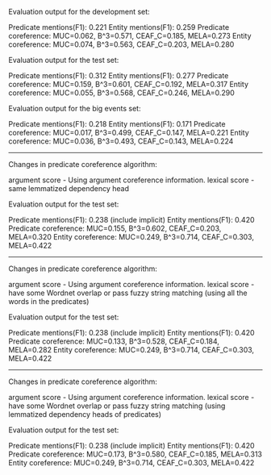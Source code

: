 Evaluation output for the development set:

Predicate mentions(F1): 0.221
Entity mentions(F1): 0.259
Predicate coreference: MUC=0.062, B^3=0.571, CEAF_C=0.185, MELA=0.273
Entity coreference: MUC=0.074, B^3=0.563, CEAF_C=0.203, MELA=0.280

Evaluation output for the test set:

Predicate mentions(F1): 0.312
Entity mentions(F1): 0.277
Predicate coreference: MUC=0.159, B^3=0.601, CEAF_C=0.192, MELA=0.317
Entity coreference: MUC=0.055, B^3=0.568, CEAF_C=0.246, MELA=0.290


Evaluation output for the big events set:

Predicate mentions(F1): 0.218
Entity mentions(F1): 0.171
Predicate coreference: MUC=0.017, B^3=0.499, CEAF_C=0.147, MELA=0.221
Entity coreference: MUC=0.036, B^3=0.493, CEAF_C=0.143, MELA=0.224


-----------------------------------------------------------------------------
Changes in predicate coreference algorithm:

argument score - Using argument coreference information.
lexical score - same lemmatized dependency head

Evaluation output for the test set:

Predicate mentions(F1): 0.238 (include implicit)
Entity mentions(F1): 0.420
Predicate coreference: MUC=0.155, B^3=0.602, CEAF_C=0.203, MELA=0.320
Entity coreference: MUC=0.249, B^3=0.714, CEAF_C=0.303, MELA=0.422

------------------------------------------------------------------------------
Changes in predicate coreference algorithm:

argument score - Using argument coreference information.
lexical score - have some Wordnet overlap or pass fuzzy string matching (using all the words in the predicates)

Evaluation output for the test set:

Predicate mentions(F1): 0.238 (include implicit)
Entity mentions(F1): 0.420
Predicate coreference: MUC=0.133, B^3=0.528, CEAF_C=0.184, MELA=0.282
Entity coreference: MUC=0.249, B^3=0.714, CEAF_C=0.303, MELA=0.422

--------------------------------------------------------------------------------

Changes in predicate coreference algorithm:

argument score - Using argument coreference information.
lexical score - have some Wordnet overlap or pass fuzzy string matching (using lemmatized dependency heads of predicates)

Evaluation output for the test set:

Predicate mentions(F1): 0.238 (include implicit)
Entity mentions(F1): 0.420
Predicate coreference: MUC=0.173, B^3=0.580, CEAF_C=0.185, MELA=0.313
Entity coreference: MUC=0.249, B^3=0.714, CEAF_C=0.303, MELA=0.422